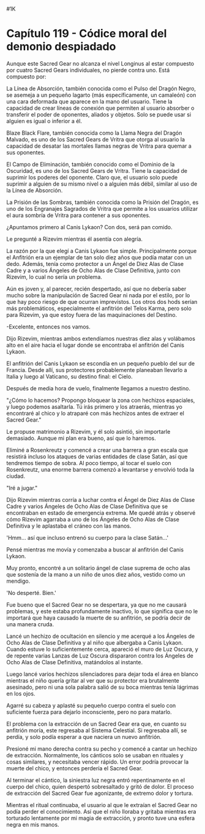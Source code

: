 
#1K 

# Capítulo 119 - Códice moral del demonio despiadado


Aunque este Sacred Gear no alcanza el nivel Longinus al estar compuesto por cuatro Sacred Gears individuales, no pierde contra uno. Está compuesto por:

La Línea de Absorción, también conocida como el Pulso del Dragón Negro, se asemeja a un pequeño lagarto (más específicamente, un camaleón) con una cara deformada que aparece en la mano del usuario. Tiene la capacidad de crear líneas de conexión que permiten al usuario absorber o transferir el poder de oponentes, aliados y objetos. Solo se puede usar si alguien es igual o inferior a él.

Blaze Black Flare, también conocida como la Llama Negra del Dragón Malvado, es uno de los Sacred Gears de Vritra que otorga al usuario la capacidad de desatar las mortales llamas negras de Vritra para quemar a sus oponentes.

El Campo de Eliminación, también conocido como el Dominio de la Oscuridad, es uno de los Sacred Gears de Vritra. Tiene la capacidad de suprimir los poderes del oponente. Claro que, el usuario solo puede suprimir a alguien de su mismo nivel o a alguien más débil, similar al uso de la Línea de Absorción.

La Prisión de las Sombras, también conocida como la Prisión del Dragón, es uno de los Engranajes Sagrados de Vritra que permite a los usuarios utilizar el aura sombría de Vritra para contener a sus oponentes.

¿Apuntamos primero al Canis Lykaon? Con dos, será pan comido.

Le pregunté a Rizevim mientras él asentía con alegría.

La razón por la que elegí a Canis Lykaon fue simple. Principalmente porque el Anfitrión era un ejemplar de tan solo diez años que podía matar con un dedo. Además, tenía como protector a un Ángel de Diez Alas de Clase Cadre y a varios Ángeles de Ocho Alas de Clase Definitiva, junto con Rizevim, lo cual no sería un problema.

Aún es joven y, al parecer, recién despertado, así que no debería saber mucho sobre la manipulación de Sacred Gear ni nada por el estilo, por lo que hay poco riesgo de que ocurran imprevistos. Los otros dos hods serían más problemáticos, especialmente el anfitrión del Telos Karma, pero solo para Rizevim, ya que estoy fuera de las maquinaciones del Destino.

-Excelente, entonces nos vamos.

Dijo Rizevim, mientras ambos extendíamos nuestras diez alas y volábamos alto en el aire hacia el lugar donde se encontraba el anfitrión del Canis Lykaon.

El anfitrión del Canis Lykaon se escondía en un pequeño pueblo del sur de Francia. Desde allí, sus protectores probablemente planeaban llevarlo a Italia y luego al Vaticano, su destino final: el Cielo.

Después de media hora de vuelo, finalmente llegamos a nuestro destino.

"¿Cómo lo hacemos? Propongo bloquear la zona con hechizos espaciales, y luego podemos asaltarla. Tú irás primero y los atraerás, mientras yo encontraré al chico y lo atraparé con más hechizos antes de extraer el Sacred Gear."

Le propuse matrimonio a Rizevim, y él solo asintió, sin importarle demasiado. Aunque mi plan era bueno, así que lo haremos.

Eliminé a Rosenkreutz y comencé a crear una barrera a gran escala que resistirá incluso los ataques de varias entidades de clase Satán, así que tendremos tiempo de sobra. Al poco tiempo, al tocar el suelo con Rosenkreutz, una enorme barrera comenzó a levantarse y envolvió toda la ciudad.

"Iré a jugar."

Dijo Rizevim mientras corría a luchar contra el Ángel de Diez Alas de Clase Cadre y varios Ángeles de Ocho Alas de Clase Definitiva que se encontraban en estado de emergencia extrema. Me quedé atrás y observé cómo Rizevim agarraba a uno de los Ángeles de Ocho Alas de Clase Definitiva y le aplastaba el cráneo con las manos.

'Hmm... así que incluso entrenó su cuerpo para la clase Satán...'

Pensé mientras me movía y comenzaba a buscar al anfitrión del Canis Lykaon.

Muy pronto, encontré a un solitario ángel de clase suprema de ocho alas que sostenía de la mano a un niño de unos diez años, vestido como un mendigo.

'No desperté. Bien.'

Fue bueno que el Sacred Gear no se despertara, ya que no me causará problemas, y este estaba profundamente inactivo, lo que significa que no le importará que haya causado la muerte de su anfitrión, se podría decir de una manera cruda.

Lancé un hechizo de ocultación en silencio y me acerqué a los Ángeles de Ocho Alas de Clase Definitiva y al niño que albergaba a Canis Lykaon. Cuando estuve lo suficientemente cerca, apareció el muro de Luz Oscura, y de repente varias Lanzas de Luz Oscura dispararon contra los Ángeles de Ocho Alas de Clase Definitiva, matándolos al instante.

Luego lancé varios hechizos silenciadores para dejar toda el área en blanco mientras el niño quería gritar al ver que su protector era brutalmente asesinado, pero ni una sola palabra salió de su boca mientras tenía lágrimas en los ojos.

Agarré su cabeza y aplasté su pequeño cuerpo contra el suelo con suficiente fuerza para dejarlo inconsciente, pero no para matarlo.

El problema con la extracción de un Sacred Gear era que, en cuanto su anfitrión moría, este regresaba al Sistema Celestial. Si regresaba allí, se perdía, y solo podía esperar a que naciera un nuevo anfitrión.

Presioné mi mano derecha contra su pecho y comencé a cantar un hechizo de extracción. Normalmente, los cánticos solo se usaban en rituales y cosas similares, y necesitaba vencer rápido. Un error podría provocar la muerte del chico, y entonces perdería el Sacred Gear.

Al terminar el cántico, la siniestra luz negra entró repentinamente en el cuerpo del chico, quien despertó sobresaltado y gritó de dolor. El proceso de extracción del Sacred Gear fue agonizante, de extremo dolor y tortura.

Mientras el ritual continuaba, el usuario al que le extraían el Sacred Gear no podía perder el conocimiento. Así que el niño lloraba y gritaba mientras era torturado lentamente por mi magia de extracción, y pronto tuve una esfera negra en mis manos.